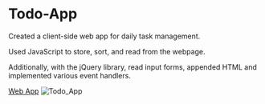 # Todo-App
Created a client-side web app for daily task management.

Used JavaScript to store, sort, and read from the webpage. 

Additionally, with the jQuery library, read input forms, appended HTML and implemented various event handlers. 

[Web App](https://todo-app-eejim.netlify.app/)
![Todo_App](https://user-images.githubusercontent.com/64562287/116302876-52f21900-a767-11eb-97b9-c0417e59e994.jpg)
